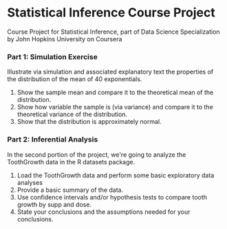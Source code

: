 # Statistical Inference Course Project
Course Project for Statistical Inference, part of Data Science Specialization by John Hopkins University on Coursera

### Part 1: Simulation Exercise

Illustrate via simulation and associated explanatory text the properties of the distribution of the mean of 40 exponentials.

1. Show the sample mean and compare it to the theoretical mean of the distribution.
2. Show how variable the sample is (via variance) and compare it to the theoretical variance of the distribution.
3. Show that the distribution is approximately normal.

### Part 2: Inferential Analysis

In the second portion of the project, we're going to analyze the ToothGrowth data in the R datasets package.

1. Load the ToothGrowth data and perform some basic exploratory data analyses
2. Provide a basic summary of the data.
3. Use confidence intervals and/or hypothesis tests to compare tooth growth by supp and dose.
4. State your conclusions and the assumptions needed for your conclusions.
